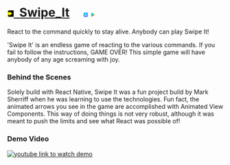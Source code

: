 # <a href="https://mark-sherriff.com/SwipeIt/download" target="_blank" rel="noopener noreferrer"><img src="README_ASSETS/appIcon.png" width="3%" />&nbsp;&nbsp;Swipe_It</a>&nbsp;&nbsp;&nbsp;&nbsp;&nbsp;<a href="https://apps.apple.com/ca/app/swipe-it-endless-fun/id1607012576" target="_blank" rel="noopener noreferrer"><img src="README_ASSETS/appStore.png" width="2%" /></a>&nbsp;<a href="https://play.google.com/store/apps/details?id=com.sherriff.swipeit" target="_blank" rel="noopener noreferrer"><img src="README_ASSETS/googlePlay.png" width="2%" /></a>

React to the command quickly to stay alive. Anybody can play Swipe It!


'Swipe It' is an endless game of reacting to the various commands. If you fail to follow the instructions, GAME OVER! This simple game will have anybody of any age screaming with joy.

### Behind the Scenes
Solely build with React Native, Swipe It was a fun project build by Mark Sherriff when he was learning to use the technologies. Fun fact, the animated arrows you see in the game are accomplished with Animated View Components. This way of doing things is not very robust, although it was meant to push the limits and see what React was possible of!


### Demo Video
[<img alt="youtube link to watch demo" width="75%" src="fullFits1Thumbnail.png" />](https://www.youtube.com/watch?v=wZZFzlKAtBA)


